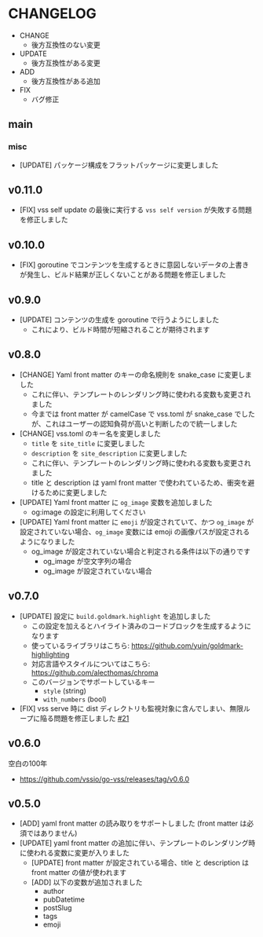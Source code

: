 # CHANGELOG

- CHANGE
    - 後方互換性のない変更
- UPDATE
    - 後方互換性がある変更
- ADD
    - 後方互換性がある追加
- FIX
    - バグ修正

## main

### misc

- [UPDATE] パッケージ構成をフラットパッケージに変更しました

## v0.11.0

- [FIX] vss self update の最後に実行する `vss self version` が失敗する問題を修正しました

## v0.10.0

- [FIX] goroutine でコンテンツを生成するときに意図しないデータの上書きが発生し、ビルド結果が正しくないことがある問題を修正しました

## v0.9.0

- [UPDATE] コンテンツの生成を goroutine で行うようにしました
    - これにより、ビルド時間が短縮されることが期待されます

## v0.8.0

- [CHANGE] Yaml front matter のキーの命名規則を snake_case に変更しました
    - これに伴い、テンプレートのレンダリング時に使われる変数も変更されました
    - 今までは front matter が camelCase で vss.toml が snake_case でしたが、これはユーザーの認知負荷が高いと判断したので統一しました
- [CHANGE] vss.toml のキー名を変更しました
    - `title` を `site_title` に変更しました
    - `description` を `site_description` に変更しました
    - これに伴い、テンプレートのレンダリング時に使われる変数も変更されました
    - title と description は yaml front matter で使われているため、衝突を避けるために変更しました
- [UPDATE] Yaml front matter に `og_image` 変数を追加しました
    - og:image の設定に利用してください
- [UPDATE] Yaml front matter に `emoji` が設定されていて、かつ `og_image` が設定されていない場合、`og_image` 変数には emoji の画像パスが設定されるようになりました
    - og_image が設定されていない場合と判定される条件は以下の通りです
        - og_image が空文字列の場合
        - og_image が設定されていない場合

## v0.7.0

- [UPDATE] 設定に `build.goldmark.highlight` を追加しました
    - この設定を加えるとハイライト済みのコードブロックを生成するようになります
    - 使っているライブラリはこちら: https://github.com/yuin/goldmark-highlighting
    - 対応言語やスタイルについてはこちら: https://github.com/alecthomas/chroma
    - このバージョンでサポートしているキー
        - `style` (string)
        - `with_numbers` (bool)
- [FIX] vss serve 時に dist ディレクトリも監視対象に含んでしまい、無限ループに陥る問題を修正しました [#21](https://github.com/vssio/go-vss/issues/21)

## v0.6.0

空白の100年
- https://github.com/vssio/go-vss/releases/tag/v0.6.0

## v0.5.0

- [ADD] yaml front matter の読み取りをサポートしました (front matter は必須ではありません)
- [UPDATE] yaml front matter の追加に伴い、テンプレートのレンダリング時に使われる変数に変更が入りました
    - [UPDATE] front matter が設定されている場合、title と description は front matter の値が使われます
    - [ADD] 以下の変数が追加されました
        - author
        - pubDatetime
        - postSlug
        - tags
        - emoji
